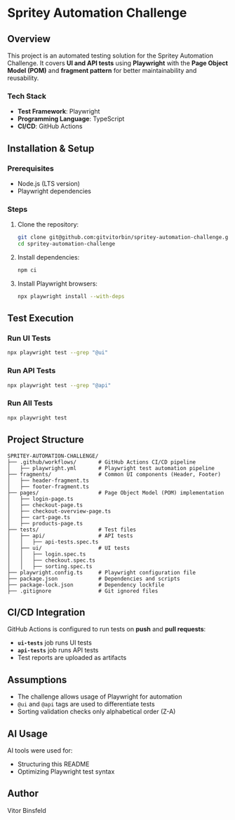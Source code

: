 # Spritey Automation Challenge

## Overview
This project is an automated testing solution for the Spritey Automation Challenge. It covers **UI and API tests** using **Playwright** with the **Page Object Model (POM)** and **fragment pattern** for better maintainability and reusability.

### Tech Stack
- **Test Framework**: Playwright
- **Programming Language**: TypeScript
- **CI/CD**: GitHub Actions

## Installation & Setup
### Prerequisites
- Node.js (LTS version)
- Playwright dependencies

### Steps
1. Clone the repository:
   ```sh
   git clone git@github.com:gitvitorbin/spritey-automation-challenge.git
   cd spritey-automation-challenge
   ```
2. Install dependencies:
   ```sh
   npm ci
   ```
3. Install Playwright browsers:
   ```sh
   npx playwright install --with-deps
   ```

## Test Execution
### Run UI Tests
```sh
npx playwright test --grep "@ui"
```
### Run API Tests
```sh
npx playwright test --grep "@api"
```
### Run All Tests
```sh
npx playwright test
```

## Project Structure
```
SPRITEY-AUTOMATION-CHALLENGE/
├── .github/workflows/       # GitHub Actions CI/CD pipeline
│   ├── playwright.yml       # Playwright test automation pipeline
├── fragments/               # Common UI components (Header, Footer)
│   ├── header-fragment.ts
│   ├── footer-fragment.ts
├── pages/                   # Page Object Model (POM) implementation
│   ├── login-page.ts
│   ├── checkout-page.ts
│   ├── checkout-overview-page.ts
│   ├── cart-page.ts
│   ├── products-page.ts
├── tests/                   # Test files
│   ├── api/                 # API tests
│   │   ├── api-tests.spec.ts
│   ├── ui/                  # UI tests
│   │   ├── login.spec.ts
│   │   ├── checkout.spec.ts
│   │   ├── sorting.spec.ts
├── playwright.config.ts     # Playwright configuration file
├── package.json             # Dependencies and scripts
├── package-lock.json        # Dependency lockfile
├── .gitignore               # Git ignored files
```

## CI/CD Integration
GitHub Actions is configured to run tests on **push** and **pull requests**:
- **`ui-tests`** job runs UI tests
- **`api-tests`** job runs API tests
- Test reports are uploaded as artifacts

## Assumptions
- The challenge allows usage of Playwright for automation
- `@ui` and `@api` tags are used to differentiate tests
- Sorting validation checks only alphabetical order (Z-A)

## AI Usage
AI tools were used for:
- Structuring this README
- Optimizing Playwright test syntax

## Author
Vitor Binsfeld

